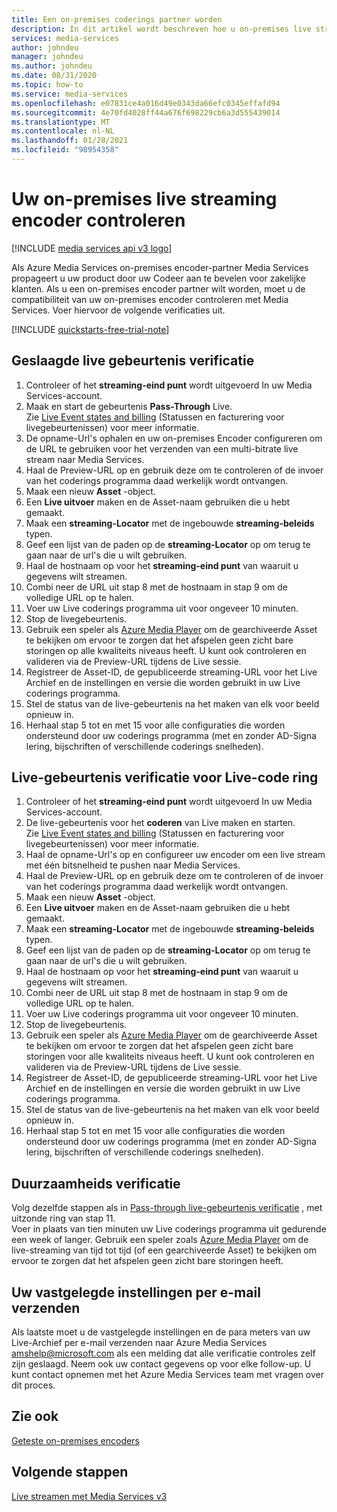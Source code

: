 ```yaml
---
title: Een on-premises coderings partner worden
description: In dit artikel wordt beschreven hoe u on-premises live streaming encoders kunt controleren.
services: media-services
author: johndeu
manager: johndeu
ms.author: johndeu
ms.date: 08/31/2020
ms.topic: how-to
ms.service: media-services
ms.openlocfilehash: e07831ce4a016d49e0343da66efc0345effafd94
ms.sourcegitcommit: 4e70fd4028ff44a676f698229cb6a3d555439014
ms.translationtype: MT
ms.contentlocale: nl-NL
ms.lasthandoff: 01/28/2021
ms.locfileid: "98954358"
---
```

# <a name="how-to-verify-your-on-premises-live-streaming-encoder"></a>Uw on-premises live streaming encoder controleren

[!INCLUDE [media services api v3 logo](./includes/v3-hr.md)]

Als Azure Media Services on-premises encoder-partner Media Services propageert u uw product door uw Codeer aan te bevelen voor zakelijke klanten. Als u een on-premises encoder partner wilt worden, moet u de compatibiliteit van uw on-premises encoder controleren met Media Services. Voer hiervoor de volgende verificaties uit.

[!INCLUDE [quickstarts-free-trial-note](../../../includes/quickstarts-free-trial-note.md)]

## <a name="pass-through-live-event-verification"></a>Geslaagde live gebeurtenis verificatie

1. Controleer of het **streaming-eind punt** wordt uitgevoerd In uw Media Services-account. 
2. Maak en start de gebeurtenis **Pass-Through** Live. <br/> Zie [Live Event states and billing](live-event-states-billing.md) (Statussen en facturering voor livegebeurtenissen) voor meer informatie.
3. De opname-Url's ophalen en uw on-premises Encoder configureren om de URL te gebruiken voor het verzenden van een multi-bitrate live stream naar Media Services.
4. Haal de Preview-URL op en gebruik deze om te controleren of de invoer van het coderings programma daad werkelijk wordt ontvangen.
5. Maak een nieuw **Asset** -object.
6. Een **Live uitvoer** maken en de Asset-naam gebruiken die u hebt gemaakt.
7. Maak een **streaming-Locator** met de ingebouwde **streaming-beleids** typen.
8. Geef een lijst van de paden op de **streaming-Locator** op om terug te gaan naar de url's die u wilt gebruiken.
9. Haal de hostnaam op voor het **streaming-eind punt** van waaruit u gegevens wilt streamen.
10. Combi neer de URL uit stap 8 met de hostnaam in stap 9 om de volledige URL op te halen.
11. Voer uw Live coderings programma uit voor ongeveer 10 minuten.
12. Stop de livegebeurtenis. 
13. Gebruik een speler als [Azure Media Player](https://aka.ms/azuremediaplayer) om de gearchiveerde Asset te bekijken om ervoor te zorgen dat het afspelen geen zicht bare storingen op alle kwaliteits niveaus heeft. U kunt ook controleren en valideren via de Preview-URL tijdens de Live sessie.
14. Registreer de Asset-ID, de gepubliceerde streaming-URL voor het Live Archief en de instellingen en versie die worden gebruikt in uw Live coderings programma.
15. Stel de status van de live-gebeurtenis na het maken van elk voor beeld opnieuw in.
16. Herhaal stap 5 tot en met 15 voor alle configuraties die worden ondersteund door uw coderings programma (met en zonder AD-Signa lering, bijschriften of verschillende coderings snelheden).

## <a name="live-encoding-live-event-verification"></a>Live-gebeurtenis verificatie voor Live-code ring

1. Controleer of het **streaming-eind punt** wordt uitgevoerd In uw Media Services-account. 
2. De live-gebeurtenis voor het **coderen** van Live maken en starten. <br/> Zie [Live Event states and billing](live-event-states-billing.md) (Statussen en facturering voor livegebeurtenissen) voor meer informatie.
3. Haal de opname-Url's op en configureer uw encoder om een live stream met één bitsnelheid te pushen naar Media Services.
4. Haal de Preview-URL op en gebruik deze om te controleren of de invoer van het coderings programma daad werkelijk wordt ontvangen.
5. Maak een nieuw **Asset** -object.
6. Een **Live uitvoer** maken en de Asset-naam gebruiken die u hebt gemaakt.
7. Maak een **streaming-Locator** met de ingebouwde **streaming-beleids** typen.
8. Geef een lijst van de paden op de **streaming-Locator** op om terug te gaan naar de url's die u wilt gebruiken.
9. Haal de hostnaam op voor het **streaming-eind punt** van waaruit u gegevens wilt streamen.
10. Combi neer de URL uit stap 8 met de hostnaam in stap 9 om de volledige URL op te halen.
11. Voer uw Live coderings programma uit voor ongeveer 10 minuten.
12. Stop de livegebeurtenis.
13. Gebruik een speler als [Azure Media Player](https://aka.ms/azuremediaplayer) om de gearchiveerde Asset te bekijken om ervoor te zorgen dat het afspelen geen zicht bare storingen voor alle kwaliteits niveaus heeft. U kunt ook controleren en valideren via de Preview-URL tijdens de Live sessie.
14. Registreer de Asset-ID, de gepubliceerde streaming-URL voor het Live Archief en de instellingen en versie die worden gebruikt in uw Live coderings programma.
15. Stel de status van de live-gebeurtenis na het maken van elk voor beeld opnieuw in.
16. Herhaal stap 5 tot en met 15 voor alle configuraties die worden ondersteund door uw coderings programma (met en zonder AD-Signa lering, bijschriften of verschillende coderings snelheden).

## <a name="longevity-verification"></a>Duurzaamheids verificatie

Volg dezelfde stappen als in [Pass-through live-gebeurtenis verificatie](#pass-through-live-event-verification) , met uitzonde ring van stap 11. <br/>Voer in plaats van tien minuten uw Live coderings programma uit gedurende een week of langer. Gebruik een speler zoals [Azure Media Player](https://aka.ms/azuremediaplayer) om de live-streaming van tijd tot tijd (of een gearchiveerde Asset) te bekijken om ervoor te zorgen dat het afspelen geen zicht bare storingen heeft.

## <a name="email-your-recorded-settings"></a>Uw vastgelegde instellingen per e-mail verzenden

Als laatste moet u de vastgelegde instellingen en de para meters van uw Live-Archief per e-mail verzenden naar Azure Media Services amshelp@microsoft.com als een melding dat alle verificatie controles zelf zijn geslaagd. Neem ook uw contact gegevens op voor elke follow-up. U kunt contact opnemen met het Azure Media Services team met vragen over dit proces.

## <a name="see-also"></a>Zie ook

[Geteste on-premises encoders](recommended-on-premises-live-encoders.md)

## <a name="next-steps"></a>Volgende stappen

[Live streamen met Media Services v3](live-streaming-overview.md)
